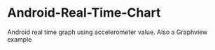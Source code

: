 # Android-Real-Time-Chart
Android real time graph using accelerometer value. Also a Graphview example
